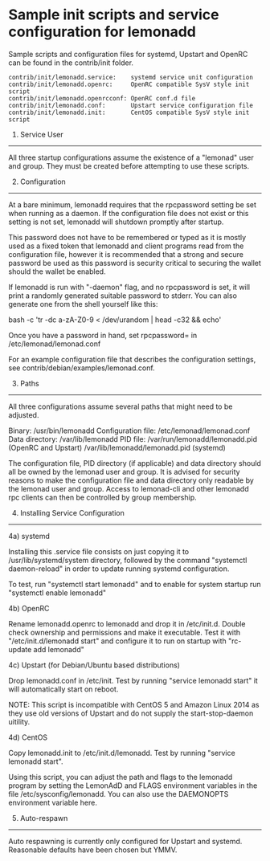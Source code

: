 Sample init scripts and service configuration for lemonadd
==========================================================

Sample scripts and configuration files for systemd, Upstart and OpenRC
can be found in the contrib/init folder.

    contrib/init/lemonadd.service:    systemd service unit configuration
    contrib/init/lemonadd.openrc:     OpenRC compatible SysV style init script
    contrib/init/lemonadd.openrcconf: OpenRC conf.d file
    contrib/init/lemonadd.conf:       Upstart service configuration file
    contrib/init/lemonadd.init:       CentOS compatible SysV style init script

1. Service User
---------------------------------

All three startup configurations assume the existence of a "lemonad" user
and group.  They must be created before attempting to use these scripts.

2. Configuration
---------------------------------

At a bare minimum, lemonadd requires that the rpcpassword setting be set
when running as a daemon.  If the configuration file does not exist or this
setting is not set, lemonadd will shutdown promptly after startup.

This password does not have to be remembered or typed as it is mostly used
as a fixed token that lemonadd and client programs read from the configuration
file, however it is recommended that a strong and secure password be used
as this password is security critical to securing the wallet should the
wallet be enabled.

If lemonadd is run with "-daemon" flag, and no rpcpassword is set, it will
print a randomly generated suitable password to stderr.  You can also
generate one from the shell yourself like this:

bash -c 'tr -dc a-zA-Z0-9 < /dev/urandom | head -c32 && echo'

Once you have a password in hand, set rpcpassword= in /etc/lemonad/lemonad.conf

For an example configuration file that describes the configuration settings,
see contrib/debian/examples/lemonad.conf.

3. Paths
---------------------------------

All three configurations assume several paths that might need to be adjusted.

Binary:              /usr/bin/lemonadd
Configuration file:  /etc/lemonad/lemonad.conf
Data directory:      /var/lib/lemonadd
PID file:            /var/run/lemonadd/lemonadd.pid (OpenRC and Upstart)
                     /var/lib/lemonadd/lemonadd.pid (systemd)

The configuration file, PID directory (if applicable) and data directory
should all be owned by the lemonad user and group.  It is advised for security
reasons to make the configuration file and data directory only readable by the
lemonad user and group.  Access to lemonad-cli and other lemonadd rpc clients
can then be controlled by group membership.

4. Installing Service Configuration
-----------------------------------

4a) systemd

Installing this .service file consists on just copying it to
/usr/lib/systemd/system directory, followed by the command
"systemctl daemon-reload" in order to update running systemd configuration.

To test, run "systemctl start lemonadd" and to enable for system startup run
"systemctl enable lemonadd"

4b) OpenRC

Rename lemonadd.openrc to lemonadd and drop it in /etc/init.d.  Double
check ownership and permissions and make it executable.  Test it with
"/etc/init.d/lemonadd start" and configure it to run on startup with
"rc-update add lemonadd"

4c) Upstart (for Debian/Ubuntu based distributions)

Drop lemonadd.conf in /etc/init.  Test by running "service lemonadd start"
it will automatically start on reboot.

NOTE: This script is incompatible with CentOS 5 and Amazon Linux 2014 as they
use old versions of Upstart and do not supply the start-stop-daemon uitility.

4d) CentOS

Copy lemonadd.init to /etc/init.d/lemonadd. Test by running "service lemonadd start".

Using this script, you can adjust the path and flags to the lemonadd program by
setting the LemonAdD and FLAGS environment variables in the file
/etc/sysconfig/lemonadd. You can also use the DAEMONOPTS environment variable here.

5. Auto-respawn
-----------------------------------

Auto respawning is currently only configured for Upstart and systemd.
Reasonable defaults have been chosen but YMMV.
